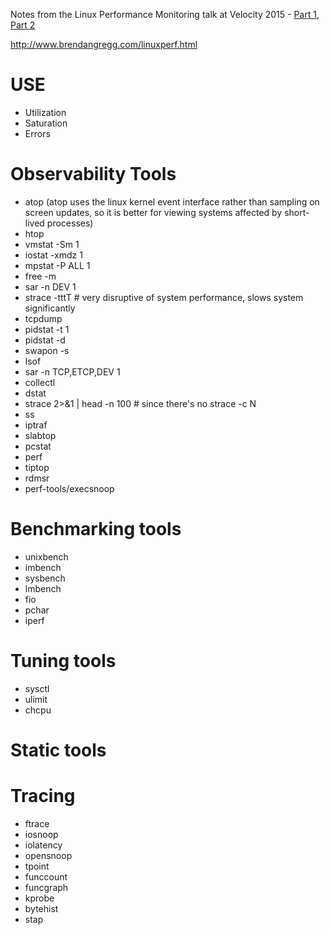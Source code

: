 Notes from the Linux Performance Monitoring talk at Velocity 2015 - [Part 1](http://www.youtube.com/watch?v=FJW8nGV4jxY), [Part 2](http://www.youtube.com/watch?v=zrr2nUln9Kk)

<http://www.brendangregg.com/linuxperf.html>

# USE

- Utilization
- Saturation
- Errors

# Observability Tools

- atop (atop uses the linux kernel event interface rather than sampling on screen updates, so it is better for viewing systems affected by short-lived processes)
- htop
- vmstat -Sm 1
- iostat -xmdz 1
- mpstat -P ALL 1
- free -m
- sar -n DEV 1
- strace -tttT # very disruptive of system performance, slows system significantly
- tcpdump
- pidstat -t 1
- pidstat -d
- swapon -s
- lsof
- sar -n TCP,ETCP,DEV 1
- collectl
- dstat
- strace 2>&1 | head -n 100 # since there's no strace -c N
- ss
- iptraf
- slabtop
- pcstat
- perf
- tiptop
- rdmsr
- perf-tools/execsnoop

# Benchmarking tools

- unixbench
- imbench
- sysbench
- lmbench
- fio
- pchar
- iperf

# Tuning tools

- sysctl
- ulimit
- chcpu

# Static tools

# Tracing

- ftrace
- iosnoop
- iolatency
- opensnoop
- tpoint
- funccount
- funcgraph
- kprobe
- bytehist
- stap
